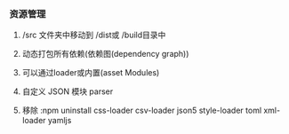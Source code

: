### 资源管理

1. /src 文件夹中移动到 /dist或 /build目录中
2. 动态打包所有依赖(依赖图(dependency graph))
3. 可以通过loader或内置(asset Modules)

4. 自定义 JSON 模块 parser 


5. 移除 :npm uninstall css-loader csv-loader json5 style-loader toml xml-loader yamljs
